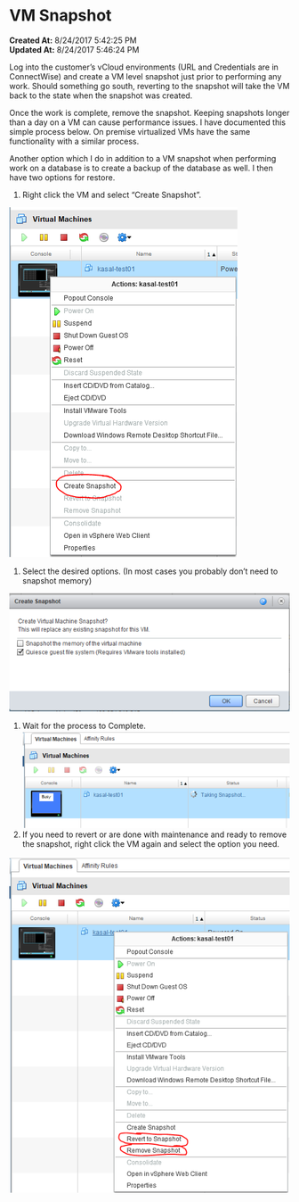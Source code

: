 # VM Snapshot

**Created At:** 8/24/2017 5:42:25 PM  
**Updated At:** 8/24/2017 5:46:24 PM  


Log into the customer’s vCloud environments (URL and Credentials are in ConnectWise) and create a VM level snapshot just prior to performing any work. Should something go south, reverting to the snapshot will take the VM back to the state when the snapshot was created.

Once the work is complete, remove the snapshot. Keeping snapshots longer than a day on a VM can cause performance issues. I have documented this simple process below. On premise virtualized VMs have the same functionality with a similar process.

Another option which I do in addition to a VM snapshot when performing work on a database is to create a backup of the database as well. I then have two options for restore.

1. Right click the VM and select “Create Snapshot”.


![](./img1.png)

1. Select the desired options. (In most cases you probably don’t need to snapshot memory)


![](./img2.png)

1. Wait for the process to Complete.![](./img3.png)
2. If you need to revert or are done with maintenance and ready to remove the snapshot, right click the VM again and select the option you need.


![](./img4.png)
